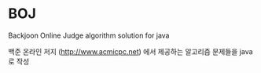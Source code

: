 # BOJ
Backjoon Online Judge algorithm solution for java

백준 온라인 저지 (http://www.acmicpc.net) 에서 제공하는 알고리즘 문제들을 java로 작성
